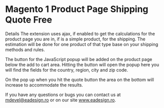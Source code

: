 # Magento 1 Product Page Shipping Quote Free

Details
The extension uses ajax, if enabled to get the calculations for the product page you are in, if is a simple product, for the shipping. The estimation will be done for one product of that type base on your shipping methods and rules.

The button for the JavaScript popup will be added on the product page below the add to cart area. Hitting the button will open the popup here you will find the fields for the country, region, city and zip code.

On the pop up when you hit the quote button the area on the bottom will increase to accommodate the results.

If you have any questions or bugs you can contact us at mdevel@eadesign.ro or on our site  www.eadesign.ro.
